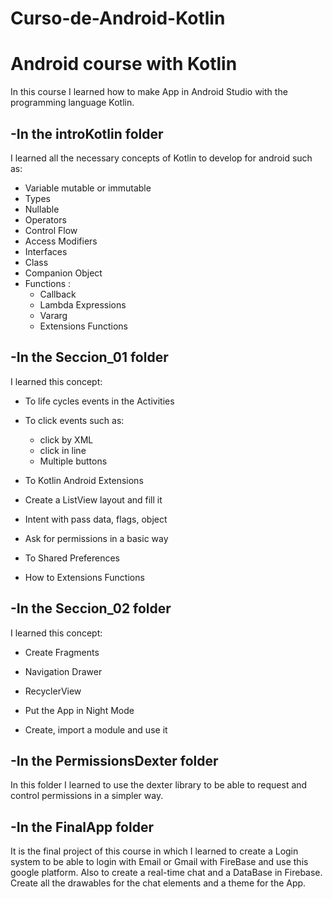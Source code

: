 # Curso-de-Android-Kotlin
# Android course with Kotlin

In this course I learned how to make App in Android Studio with the programming language Kotlin.

## -In the introKotlin folder

I learned all the necessary concepts of Kotlin to develop for android such as:

  - Variable mutable or immutable
  - Types
  - Nullable
  - Operators
  - Control Flow
  - Access Modifiers
  - Interfaces
  - Class
  - Companion Object
  - Functions :
    - Callback
    - Lambda Expressions
    - Vararg
    - Extensions Functions
    
## -In the Seccion_01 folder   

I learned this concept:

  - To life cycles events in the Activities
  
  - To click events such as:
    - click by XML
    - click in line
    - Multiple buttons
  
  - To Kotlin Android Extensions
  
  -  Create a ListView layout and fill it
  
  - Intent with pass data, flags, object
  
  - Ask for permissions in a basic way
  
  - To Shared Preferences
  
  - How to Extensions Functions
  
## -In the Seccion_02 folder

I learned this concept:
  
  - Create Fragments 
  
  - Navigation Drawer
  
  - RecyclerView 
  
  - Put the App in Night Mode
  
  - Create, import a module and use it
  
## -In the PermissionsDexter folder

In this folder I learned to use the dexter library to be able to request and control permissions in a simpler way.

## -In the FinalApp folder

It is the final project of this course in which I learned to create a Login system to be able to login with Email or Gmail with FireBase and use this google platform. Also to create a real-time chat and a DataBase in Firebase. Create all the drawables for the chat elements and a theme for the App.




  





